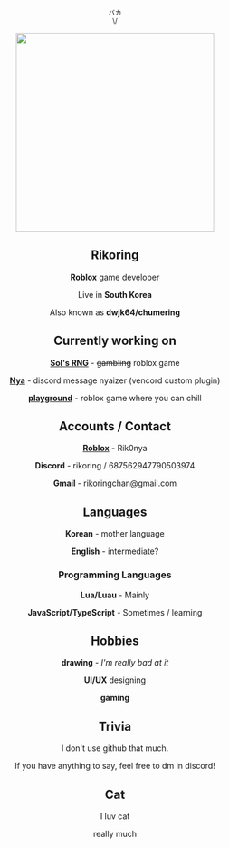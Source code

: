 <div width=100% align=center>
<p><sub>バカ<br>\/</sub></p>
<p align="center"> <img width="350" height="350"src="https://github.com/Rikorik0.png"> </p>
<h2>Rikoring</h2>

<p><b>Roblox</b> game developer</p>
<p>Live in <b>South Korea</b></p>
<p>Also known as <b>dwjk64/chumering</b></p>

<h2>Currently working on</h2>
<p><b><a href="https://www.roblox.com/games/15532962292">Sol's RNG</a></b> - <s>gambling</s> roblox game</p>
<p><b><a href="https://github.com/Rikorik0/nya">Nya</a></b> - discord message nyaizer (vencord custom plugin)</p>
<p><b><a href="https://www.roblox.com/games/134738544703115">playground</a></b> - roblox game where you can chill</p>

<h2>Accounts / Contact</h2>
<p><b><a href="https://www.roblox.com/users/1343308718/profile">Roblox</a></b> - Rik0nya</p>
<p><b>Discord</b> - rikoring / 687562947790503974</p>
<p><b>Gmail</b> - rikoringchan@gmail.com</p>

<h2>Languages</h2>
<p><b>Korean</b> - mother language</p>
<p><b>English</b> - intermediate?</p>
<h3>Programming Languages</h3>
<p><b>Lua/Luau</b> - Mainly</p>
<p><b>JavaScript/TypeScript</b> - Sometimes / learning</p>

<h2>Hobbies</h2>
<p><b>drawing</b> - <i>I'm really bad at it</i></p>
<p><b>UI/UX</b> designing</p>
<p><b>gaming</b></p>

<h2>Trivia</h2>
<p>I don't use github that much.</p>
<p>If you have anything to say, feel free to dm in discord!</p>

<h2>Cat</h2>
<p>I luv cat</p>
<p>really much</p>
